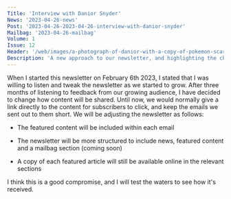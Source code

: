 ```yaml
---
Title: 'Interview with Danior Snyder'
News: '2023-04-26-news'
Post: '2023-04-26-2023-04-26-interview-with-danior-snyder'
Mailbag: '2023-04-26-mailbag'
Volume: 1
Issue: 12
Header: '/web/images/a-photograph-of-danior-with-a-copy-of-pokemon-scarlet-and-a-giant-charmander-plush.jpeg'
Description: 'A new approach to our newsletter, and highlighting the challenges of a fan with Leber’s congenital amaurosis'
---
```

When I started this newsletter on February 6th 2023, I stated that I was willing to listen and tweak the newsletter as we started to grow. After three months of listening to feedback from our growing audience, I have decided to change how content will be shared. Until now, we would normally give a link directly to the content for subscribers to click, and keep the emails we sent out to them short. We will be adjusting the newsletter as follows:
*   The featured content will be included within each email
    
*   The newsletter will be more structured to include news, featured content and a mailbag section (coming soon)
    
*   A copy of each featured article will still be available online in the relevant sections
    
I think this is a good compromise, and I will test the waters to see how it's received.